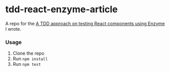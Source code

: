 # tdd-react-enzyme-article

A repo for the [A TDD approach on testing React components using Enzyme](http://thereignn.ghost.io/a-step-by-step-tdd-approach-on-testing-react-components-using-enzyme/) I wrote.

### Usage

1. Clone the repo
2. Run `npm install`
3. Run `npm test`
